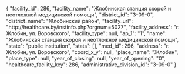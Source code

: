 {
    "facility_id": 286,
    "facility_name": "Жлобинская станция скорой и неотложной медицинской помощи",
    "district_id": "3-09-0",
    "district_name": "Жлобинский район",
    "facility_url": "http:\/\/healthcare.by\/instinfo.php?orgnum=5027",
    "facility_address": "г. Жлобин, ул. Воровского",
    "facility_type": null,
    "ap_1": "1",
    "name": "Жлобинская станция скорой и неотложной медицинской помощи",
    "state": "public institution",
    "stats": [],
    "med_id": 296,
    "address": "г. Жлобин, ул. Воровского",
    "coord_x_y": null,
    "place_name": "Жлобин",
    "place_type": null,
    "year_of_closing": null,
    "year_of_opening": "0",
    "healthcare_facility_key": 286,
    "administrative_division_id": "3-09-0"
}